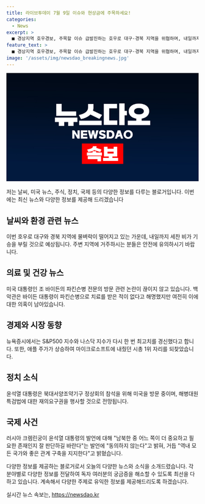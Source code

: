 ```yaml
---
title: 라이브투데이 7월 9일 이슈와 현상금에 주목하세요!
categories:
  - News
excerpt: >
  ■ 경상지역 호우경보, 주목할 이슈 급발진하는 호우로 대구·경북 지역을 위협하며, 내일까지 전국에 비가 이어질 전망. 바이든 대통령 파킨슨병 전문의 방문 논란 불거지며 관심. 뉴욕증시 사상 최고치 기록, 애플 주가 상승으로 시총 1위 되찾아. 윤대통령 미국 순방 중 해병대원 특검법 재의요구권 행사 예정. 러시아, 윤 대통령 발언에 남북 중 결정 발언에 동의 안 한다고 반응.
feature_text: >
  ■ 경상지역 호우경보, 주목할 이슈 급발진하는 호우로 대구·경북 지역을 위협하며, 내일까지 전국에 비가 이어질 전망. 바이든 대통령 파킨슨병 전문의 방문 논란 불거지며 관심. 뉴욕증시 사상 최고치 기록, 애플 주가 상승으로 시총 1위 되찾아. 윤대통령 미국 순방 중 해병대원 특검법 재의요구권 행사 예정. 러시아, 윤 대통령 발언에 남북 중 결정 발언에 동의 안 한다고 반응.
image: '/assets/img/newsdao_breakingnews.jpg'
---
```


<p><img src="/assets/img/newsdao_breakingnews.jpg" alt="pcversion 속보" /></p>

<p>저는 날씨, 미국 뉴스, 주식, 정치, 국제 등의 다양한 정보를 다루는 블로거입니다. 이번에는 최신 뉴스와 다양한 정보를 제공해 드리겠습니다</p>

<h2 data-ke-size="size26">날씨와 환경 관련 뉴스</h2>

<p>이번 호우로 대구와 경북 지역에 물벼락이 떨어지고 있는 가운데, 내일까지 세찬 비가 기승을 부릴 것으로 예상됩니다. 주변 지역에 거주하시는 분들은 안전에 유의하시기 바랍니다.</p>

<h2 data-ke-size="size26">의료 및 건강 뉴스</h2>

<p>미국 대통령인 조 바이든의 파킨슨병 전문의 방문 관련 논란이 끊이지 않고 있습니다. 백악관은 바이든 대통령이 파킨슨병으로 치료를 받은 적이 없다고 해명했지만 여전히 이에 대한 의혹이 남아있습니다.</p>

<h2 data-ke-size="size26">경제와 시장 동향</h2>

<p>뉴욕증시에서는 S&amp;P500 지수와 나스닥 지수가 다시 한 번 최고치를 경신했다고 합니다. 또한, 애플 주가가 상승하여 마이크로소프트에 내줬던 시총 1위 자리를 되찾았습니다.</p>

<h2 data-ke-size="size26">정치 소식</h2>

<p>윤석열 대통령은 북대서양조약기구 정상회의 참석을 위해 미국을 방문 중이며, 해병대원 특검법에 대한 재의요구권을 행사할 것으로 전망됩니다.</p>

<h2 data-ke-size="size26">국제 사건</h2>

<p>러시아 크렘린궁이 윤석열 대통령의 발언에 대해 "남북한 중 어느 쪽이 더 중요하고 필요한 존재인지 잘 판단하길 바란다"는 발언에 "동의하지 않는다"고 밝혀, 거듭 "역내 모든 국가와 좋은 관계 구축을 지지한다"고 밝혔습니다.</p>

<p>다양한 정보를 제공하는 블로거로서 오늘의 다양한 뉴스와 소식을 소개드렸습니다. 각 분야별로 다양한 정보를 전달하여 독자 여러분의 궁금증을 해소할 수 있도록 최선을 다하고 있습니다. 계속해서 다양한 주제로 유익한 정보를 제공해드리도록 하겠습니다.</p>
실시간 뉴스 속보는, <a href="https://newsdao.kr" rel="dofollow">https://newsdao.kr</a>


